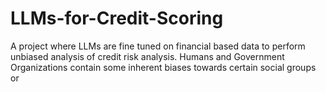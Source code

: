 # LLMs-for-Credit-Scoring
A project where LLMs are fine tuned on financial based data to perform unbiased analysis of credit risk analysis. Humans and Government Organizations contain some inherent biases towards certain social groups or 
